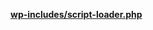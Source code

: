 <p><b><a href="https://developer.wordpress.org/reference/files/wp-includes/script-loader.php/">wp-includes/script-loader.php</a></b></p>

<blockquote>



</blockquote>
